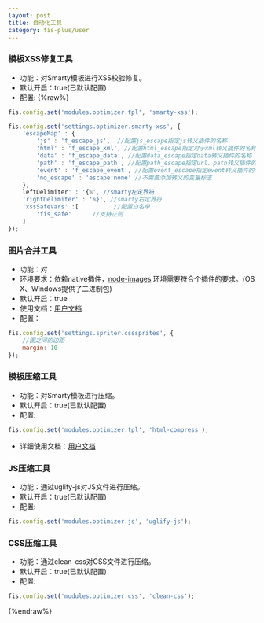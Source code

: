 ```yaml
---
layout: post
title: 自动化工具
category: fis-plus/user
---
```


### 模板XSS修复工具

* 功能：对Smarty模板进行XSS校验修复。
* 默认开启：true(已默认配置)
* 配置:
{%raw%}

```javascript
fis.config.set('modules.optimizer.tpl', 'smarty-xss');

fis.config.set('settings.optimizer.smarty-xss', {
    'escapeMap' : {
        'js' : 'f_escape_js',  //配置js_escape指定js转义插件的名称
        'html' : 'f_escape_xml', //配置html_escape指定对于xml转义插件的名称
        'data' : 'f_escape_data', //配置data_escape指定data转义插件的名称
        'path' : 'f_escape_path', //配置path_escape指定url、path转义插件的名称
        'event' : 'f_escape_event', //配置event_escape指定event转义插件的名称
        'no_escape' : 'escape:none' //不需要添加转义的变量标志
    },
    leftDelimiter' : '{%', //smarty左定界符
    'rightDelimiter' : '%}', //smarty右定界符
    'xssSafeVars' :[          //配置白名单
        'fis_safe'      //支持正则
    ]
});
```

### 图片合并工具

* 功能：对
* 环境要求：依赖native插件，[node-images](https://github.com/xiangshouding/node-images) 环境需要符合个插件的要求。(OS X、Windows提供了二进制包)
* 默认开启：true
* 使用文档：[用户文档](https://github.com/fex-team/fis-spriter-csssprites)
* 配置：

```javascript
fis.config.set('settings.spriter.csssprites', {
    //图之间的边距
    margin: 10
});
```

### 模板压缩工具

* 功能：对Smarty模板进行压缩。
* 默认开启：true(已默认配置)
* 配置:

```javascript
fis.config.set('modules.optimizer.tpl', 'html-compress');

```

* 详细使用文档：[用户文档](https://github.com/wangcheng714/fis-optimizer-html-compress)

### JS压缩工具

* 功能：通过uglify-js对JS文件进行压缩。
* 默认开启：true(已默认配置)
* 配置:

```javascript
fis.config.set('modules.optimizer.js', 'uglify-js');
```


### CSS压缩工具

* 功能：通过clean-css对CSS文件进行压缩。
* 默认开启：true(已默认配置)
* 配置:

```javascript
fis.config.set('modules.optimizer.css', 'clean-css');
```
{%endraw%}